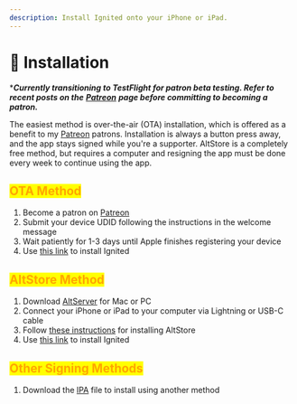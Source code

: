 ```yaml
---
description: Install Ignited onto your iPhone or iPad.
---
```


# 📲 Installation

\*_**Currently transitioning to TestFlight for patron beta testing. Refer to recent posts on the**_ [_**Patreon**_](https://www.patreon.com/litritt) _**page before committing to becoming a patron.**_

The easiest method is over-the-air (OTA) installation, which is offered as a benefit to my [Patreon](https://www.patreon.com/litritt) patrons. Installation is always a button press away, and the app stays signed while you're a supporter. AltStore is a completely free method, but requires a computer and resigning the app must be done every week to continue using the app.

## <mark style="color:orange;">OTA Method</mark>

1. Become a patron on [Patreon](https://www.patreon.com/litritt)
2. Submit your device UDID following the instructions in the welcome message
3. Wait patiently for 1-3 days until Apple finishes registering your device
4. Use [this link](https://ota.ignitedemulator.com) to install Ignited

## <mark style="color:orange;">AltStore Method</mark>

1. Download [AltServer](https://altstore.io) for Mac or PC
2. Connect your iPhone or iPad to your computer via Lightning or USB-C cable
3. Follow [these instructions](https://faq.altstore.io/) for installing AltStore
4. Use [this link](altstore://install?url=https://f005.backblazeb2.com/file/lit-apps/ignited/1.7.1/Ignited.ipa) to install Ignited

## <mark style="color:orange;">Other Signing Methods</mark>

1. Download the [IPA](https://f005.backblazeb2.com/file/lit-apps/ignited/1.7.1/Ignited.ipa) file to install using another method
